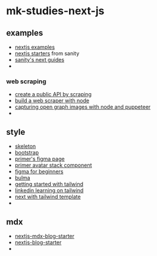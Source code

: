 # mk-studies-next-js

## examples

- [nextjs examples](https://nextjs.org/examples)
- [nextjs starters](https://www.sanity.io/exchange/type=starters/framework=nextjs) from sanity
- [sanity's next guides](https://www.sanity.io/exchange/type=guides/framework=nextjs)
- 

### web scraping

- [create a public API by scraping](https://dev.to/mtliendo/create-a-public-api-by-web-scraping-in-nextjs-2f5n)
- [build a web scraper with node](https://pusher.com/tutorials/web-scraper-node/)
- [capturing open graph images with node and puppeteer](https://www.contentful.com/blog/2021/03/17/puppeteer-node-open-graph-screenshot-for-socials/)
- 

## style

- [skeleton](http://getskeleton.com/)
- [bootstrap](https://getbootstrap.com/docs/4.1/examples/)
- [primer's figma page](https://primer.style/design/tools/figma)
- [primer avatar stack component](https://primer.style/react/AvatarStack)
- [figma for beginners](https://help.figma.com/hc/en-us/sections/4405269443991-Figma-for-Beginners-4-parts-)
- [bulma](https://bulma.io/)
- [getting started with tailwind](https://tailwindcss.com/docs/installation)
- [linkedin learning on tailwind](https://www.linkedin.com/learning/tailwind-css-essential-training/transitions?autoplay=true&u=2194065)
- [next with tailwind template](https://github.com/vercel/next.js/tree/canary/examples/with-tailwindcss)
- 



## mdx

- [nextjs-mdx-blog-starter](https://github.com/johnpolacek/nextjs-mdx-blog-starter)
- [nextjs-blog-starter](https://github.com/vercel/next.js/tree/canary/examples/blog-starter)
- 